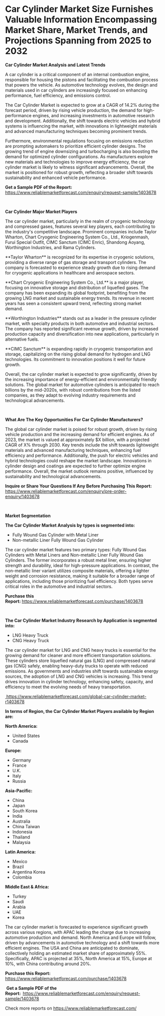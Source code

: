 <p><h1>Car Cylinder Market Size Furnishes Valuable Information Encompassing Market Share, Market Trends, and Projections Spanning from 2025 to 2032</h1></p><p><strong>Car Cylinder Market Analysis and Latest Trends</strong></p>
<p><p>A car cylinder is a critical component of an internal combustion engine, responsible for housing the pistons and facilitating the combustion process that powers the vehicle. As automotive technology evolves, the design and materials used in car cylinders are increasingly focused on enhancing performance, fuel efficiency, and emissions control. </p><p>The Car Cylinder Market is expected to grow at a CAGR of 14.2% during the forecast period, driven by rising vehicle production, the demand for high-performance engines, and increasing investments in automotive research and development. Additionally, the shift towards electric vehicles and hybrid systems is influencing the market, with innovations in lightweight materials and advanced manufacturing techniques becoming prominent trends. </p><p>Furthermore, environmental regulations focusing on emissions reduction are prompting automakers to prioritize efficient cylinder designs. The growing trend of engine downsizing and turbocharging is also boosting the demand for optimized cylinder configurations. As manufacturers explore new materials and technologies to improve energy efficiency, the car cylinder market is likely to witness significant advancements. Overall, the market is positioned for robust growth, reflecting a broader shift towards sustainability and enhanced vehicle performance.</p></p>
<p><strong>Get a Sample PDF of the Report:&nbsp;</strong> <a href="https://www.reliablemarketforecast.com/enquiry/request-sample/1403678?utm_campaign=1110&utm_medium=2&utm_source=Github&utm_content=ia&utm_term=13012025&utm_id=car-cylinder">https://www.reliablemarketforecast.com/enquiry/request-sample/1403678</a></p>
<p>&nbsp;</p>
<p><strong>Car Cylinder Major Market Players</strong></p>
<p><p>The car cylinder market, particularly in the realm of cryogenic technology and compressed gases, features several key players, each contributing to the industry's competitive landscape. Prominent companies include Taylor Wharton, Chart Cryogenic Engineering System Co., Ltd., Kriogenmash, Furui Special Outfit, CIMC Sanctum (CIMC Enric), Shandong Aoyang, Worthington Industries, and Rama Cylinders.</p><p>**Taylor Wharton** is recognized for its expertise in cryogenic solutions, providing a diverse range of gas storage and transport cylinders. The company is forecasted to experience steady growth due to rising demand for cryogenic applications in healthcare and aerospace sectors.</p><p>**Chart Cryogenic Engineering System Co., Ltd.** is a major player, focusing on innovative storage and distribution of liquefied gases. The company has been expanding its global footprint, benefiting from the growing LNG market and sustainable energy trends. Its revenue in recent years has seen a consistent upward trend, reflecting strong market demand.</p><p>**Worthington Industries** stands out as a leader in the pressure cylinder market, with specialty products in both automotive and industrial sectors. The company has reported significant revenue growth, driven by increased production capacity and diversification into new applications, particularly in alternative fuels.</p><p>**CIMC Sanctum** is expanding rapidly in cryogenic transportation and storage, capitalizing on the rising global demand for hydrogen and LNG technologies. Its commitment to innovation positions it well for future growth.</p><p>Overall, the car cylinder market is expected to grow significantly, driven by the increasing importance of energy-efficient and environmentally friendly solutions. The global market for automotive cylinders is anticipated to reach billions by the mid-2020s, with robust contributions from the listed companies, as they adapt to evolving industry requirements and technological advancements.</p></p>
<p>&nbsp;</p>
<p><strong>What Are The Key Opportunities For Car Cylinder Manufacturers?</strong></p>
<p><p>The global car cylinder market is poised for robust growth, driven by rising vehicle production and the increasing demand for efficient engines. As of 2023, the market is valued at approximately $X billion, with a projected CAGR of X% through 2030. Key trends include the shift towards lightweight materials and advanced manufacturing techniques, enhancing fuel efficiency and performance. Additionally, the push for electric vehicles and hybrid technologies could reshape the market landscape. Innovations in cylinder design and coatings are expected to further optimize engine performance. Overall, the market outlook remains positive, influenced by sustainability and technological advancements.</p></p>
<p><strong>Inquire or Share Your Questions If Any Before Purchasing This Report:</strong> <a href="https://www.reliablemarketforecast.com/enquiry/pre-order-enquiry/1403678?utm_campaign=1110&utm_medium=2&utm_source=Github&utm_content=ia&utm_term=13012025&utm_id=car-cylinder">https://www.reliablemarketforecast.com/enquiry/pre-order-enquiry/1403678</a></p>
<p>&nbsp;</p>
<p><strong>Market Segmentation</strong></p>
<p><strong>The Car Cylinder Market Analysis by types is segmented into:</strong></p>
<p><ul><li>Fully Wound Gas Cylinder with Metal Liner</li><li>Non-metallic Liner Fully Wound Gas Cylinder</li></ul></p>
<p><p>The car cylinder market features two primary types: Fully Wound Gas Cylinders with Metal Liners and Non-metallic Liner Fully Wound Gas Cylinders. The former incorporates a robust metal liner, ensuring higher strength and durability, ideal for high-pressure applications. In contrast, the non-metallic liner variant utilizes composite materials, offering a lighter weight and corrosion resistance, making it suitable for a broader range of applications, including those prioritizing fuel efficiency. Both types serve critical roles in the automotive and industrial sectors.</p></p>
<p><strong>Purchase this Report:&nbsp;</strong><a href="https://www.reliablemarketforecast.com/purchase/1403678?utm_campaign=1110&utm_medium=2&utm_source=Github&utm_content=ia&utm_term=13012025&utm_id=car-cylinder">https://www.reliablemarketforecast.com/purchase/1403678</a></p>
<p>&nbsp;</p>
<p><strong>The Car Cylinder Market Industry Research by Application is segmented into:</strong></p>
<p><ul><li>LNG Heavy Truck</li><li>CNG Heavy Truck</li></ul></p>
<p><p>The car cylinder market for LNG and CNG heavy trucks is essential for the growing demand for cleaner and more efficient transportation solutions. These cylinders store liquefied natural gas (LNG) and compressed natural gas (CNG) safely, enabling heavy-duty trucks to operate with reduced emissions. As governments and industries shift towards sustainable energy sources, the adoption of LNG and CNG vehicles is increasing. This trend drives innovation in cylinder technology, enhancing safety, capacity, and efficiency to meet the evolving needs of heavy transportation.</p></p>
<p><a href="https://www.reliablemarketforecast.com/global-car-cylinder-market-r1403678?utm_campaign=1110&utm_medium=2&utm_source=Github&utm_content=ia&utm_term=13012025&utm_id=car-cylinder">&nbsp;https://www.reliablemarketforecast.com/global-car-cylinder-market-r1403678</a></p>
<p><strong>In terms of Region, the Car Cylinder Market Players available by Region are:</strong></p>
<p>
    <p> <strong> North America: </strong>
        <ul>
            <li>United States</li>
            <li>Canada</li>
        </ul>
        </p> 
    <p> <strong> Europe: </strong>
        <ul>
            <li>Germany</li>
            <li>France</li>
            <li>U.K.</li>
            <li>Italy</li>
            <li>Russia</li>
        </ul>
        </p> 
    <p> <strong> Asia-Pacific: </strong>
        <ul>
            <li>China</li>
            <li>Japan</li>
            <li>South Korea</li>
            <li>India</li>
            <li>Australia</li>
            <li>China Taiwan</li>
            <li>Indonesia</li>
            <li>Thailand</li>
            <li>Malaysia</li>
        </ul>
        </p> 
    <p> <strong> Latin America: </strong>
        <ul>
            <li>Mexico</li>
            <li>Brazil</li>
            <li>Argentina Korea</li>
            <li>Colombia</li>
        </ul>
        </p> 
    <p> <strong> Middle East & Africa: </strong>
        <ul>
            <li>Turkey</li>
            <li>Saudi</li>
            <li>Arabia</li>
            <li>UAE</li>
            <li>Korea</li>
        </ul>
    </p>
    </p>
<p><p>The car cylinder market is forecasted to experience significant growth across various regions, with APAC leading the charge due to increasing automotive production and demand. North America and Europe will follow, driven by advancements in automotive technology and a shift towards more efficient engines. The USA and China are anticipated to dominate, collectively holding an estimated market share of approximately 55%. Specifically, APAC is projected at 35%, North America at 15%, Europe at 10%, with China contributing around 20%.</p></p>
<p><strong>Purchase this Report: </strong><a href="https://www.reliablemarketforecast.com/purchase/1403678?utm_campaign=1110&utm_medium=2&utm_source=Github&utm_content=ia&utm_term=13012025&utm_id=car-cylinder">https://www.reliablemarketforecast.com/purchase/1403678</a></p>
<p>&nbsp;<strong>Get a Sample PDF of the Report:&nbsp;&nbsp;</strong><a href="https://www.reliablemarketforecast.com/enquiry/request-sample/1403678?utm_campaign=1110&utm_medium=2&utm_source=Github&utm_content=ia&utm_term=13012025&utm_id=car-cylinder">https://www.reliablemarketforecast.com/enquiry/request-sample/1403678</a></p>
<p><strong></strong></p>
<p>Check more reports on <a href="https://www.reliablemarketforecast.com/?utm_campaign=1110&utm_medium=2&utm_source=Github&utm_content=ia&utm_term=13012025&utm_id=car-cylinder">https://www.reliablemarketforecast.com/</a></p>